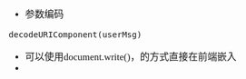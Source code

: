 <span  style="font-family: Simsun,serif; font-size: 17px; ">

- 参数编码
~~~
decodeURIComponent(userMsg)
~~~

- 可以使用document.write()，的方式直接在前端嵌入
-

</span>